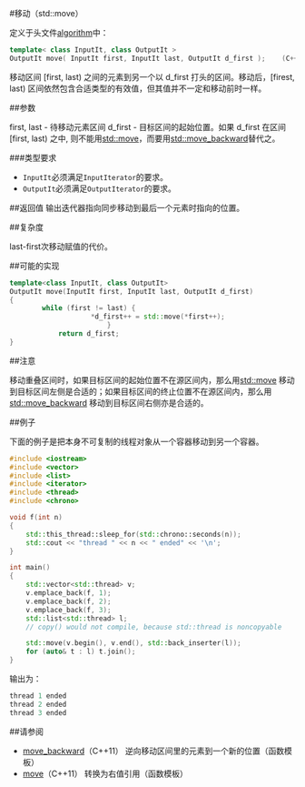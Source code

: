 #移动（std::move）

定义于头文件[algorithm](algorithm.md)中：

```C++
template< class InputIt, class OutputIt >
OutputIt move( InputIt first, InputIt last, OutputIt d_first );    (C++11 - )
```

移动区间 [first, last) 之间的元素到另一个以 d_first 打头的区间。移动后，[firest, last) 区间依然包含合适类型的有效值，但其值并不一定和移动前时一样。

##参数

first, last - 待移动元素区间
    d_first - 目标区间的起始位置。如果 d_first 在区间 [first, last) 之中, 则不能用[std::move](move.md)，而要用[std::move_backward](move_backward.md)替代之。

###类型要求

- `InputIt`必须满足`InputIterator`的要求。
- `OutputIt`必须满足`OutputIterator`的要求。

##返回值
输出迭代器指向同步移动到最后一个元素时指向的位置。

##复杂度

last-first次移动赋值的代价。

##可能的实现

```C++
template<class InputIt, class OutputIt>
OutputIt move(InputIt first, InputIt last, OutputIt d_first)
{
        while (first != last) {
                    *d_first++ = std::move(*first++);
                        }
            return d_first;
}
```

##注意

移动重叠区间时，如果目标区间的起始位置不在源区间内，那么用[std::move](move.md) 移动到目标区间左侧是合适的；如果目标区间的终止位置不在源区间内，那么用[std::move_backward](move_backward.md) 移动到目标区间右侧亦是合适的。

##例子

下面的例子是把本身不可复制的线程对象从一个容器移动到另一个容器。

```C++
#include <iostream>
#include <vector>
#include <list>
#include <iterator>
#include <thread>
#include <chrono>

void f(int n)
{
    std::this_thread::sleep_for(std::chrono::seconds(n));
    std::cout << "thread " << n << " ended" << '\n';
}

int main()
{
    std::vector<std::thread> v;
    v.emplace_back(f, 1);
    v.emplace_back(f, 2);
    v.emplace_back(f, 3);
    std::list<std::thread> l;
    // copy() would not compile, because std::thread is noncopyable

    std::move(v.begin(), v.end(), std::back_inserter(l));
    for (auto& t : l) t.join();
}
```

输出为：

```C++
thread 1 ended
thread 2 ended
thread 3 ended
```

##请参阅

- [move_backward](move_backward.md)（C++11）    逆向移动区间里的元素到一个新的位置（函数模板）
- [move](../utility/move.md)（C++11）           转换为右值引用（函数模板）
